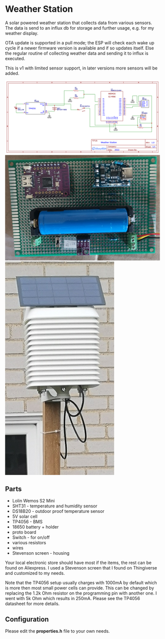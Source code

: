 # Weather Station
A solar powered weather station that collects data from various sensors. The data is send to an influx db for storage and further usage, e.g. for my weather display.

OTA update is supported in a pull mode; the ESP will check each wake up cycle if a newer firmware version is available and if so updates itself. Else the regular routine of collecting weather data and sending it to influx is executed.

This is v1 with limited sensor support, in later versions more sensors will be added.

![schematic](schematic.png)
![board](board.jpg)
![housing](housing.jpg)

## Parts
<ul>
  <li>Lolin Wemos S2 Mini</li>
  <li>SHT31 - temperature and humidity sensor</li>
  <li>DS18B20 - outdoor proof temperature sensor</li>
  <li>5V solar cell</li>
  <li>TP4056 - BMS</li>
  <li>18650 battery + holder</li>
  <li>proto board</li>
  <li>Switch - for on/off</li>
  <li>various resistors</li>
  <li>wires</li>
  <li>Stevenson screen - housing</li>
</ul>

Your local electronic store should have most if the items, the rest can be found on Aliexpress.
I used a Stevenson screen that I found on Thingiverse and customized to my needs.

Note that the TP4056 setup usually charges with 1000mA by default which is more then most small power cells can provide. This can be changed by replacing the 1.2k Ohm resistor on the programming pin with another one. I went with 5k Ohm which results in 250mA. Please see the TP4056 datasheet for more details.

## Configuration
Please edit the **properties.h** file to your own needs.
